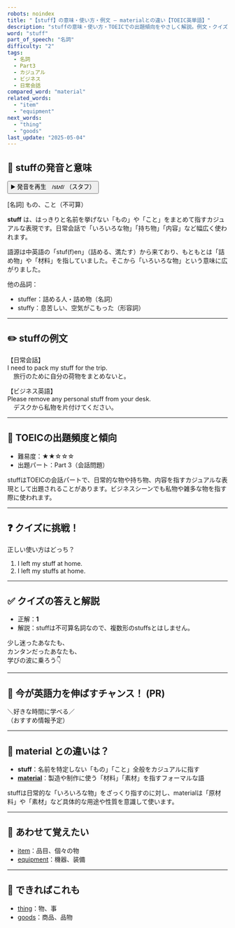 ```yaml
---
robots: noindex
title: "【stuff】の意味・使い方・例文 ― materialとの違い【TOEIC英単語】"
description: "stuffの意味・使い方・TOEICでの出題傾向をやさしく解説。例文・クイズ付きでmaterialとの違いもわかりやすく学べます。"
word: "stuff"
part_of_speech: "名詞"
difficulty: "2"
tags:
  - 名詞
  - Part3
  - カジュアル
  - ビジネス
  - 日常会話
compared_word: "material"
related_words:
  - "item"
  - "equipment"
next_words:
  - "thing"
  - "goods"
last_update: "2025-05-04"
---
```


## 🔰 stuffの発音と意味

<button class="play-audio" onclick="playTTS('stuff')">
  <span class="play-audio-main">
    ▶️ 発音を再生　/stʌf/
  </span>
  <span class="play-audio-sub">
    （スタフ）
  </span>
</button>

[名詞] もの、こと（不可算）

**stuff** は、はっきりと名前を挙げない「もの」や「こと」をまとめて指すカジュアルな表現です。日常会話で「いろいろな物」「持ち物」「内容」など幅広く使われます。

語源は中英語の「stuf(f)en」（詰める、満たす）から来ており、もともとは「詰め物」や「材料」を指していました。そこから「いろいろな物」という意味に広がりました。

他の品詞：  
- stuffer：詰める人・詰め物（名詞）
- stuffy：息苦しい、空気がこもった（形容詞）

---

## ✏️ stuffの例文

【日常会話】  
I need to pack my stuff for the trip.  
　旅行のために自分の荷物をまとめないと。

【ビジネス英語】  
Please remove any personal stuff from your desk.  
　デスクから私物を片付けてください。

---

## 🎯 TOEICの出題頻度と傾向

- 難易度：★★☆☆☆
- 出題パート：Part 3（会話問題）

stuffはTOEICの会話パートで、日常的な物や持ち物、内容を指すカジュアルな表現として出題されることがあります。ビジネスシーンでも私物や雑多な物を指す際に使われます。

---

## ❓ クイズに挑戦！

正しい使い方はどっち？

1. I left my stuff at home.  
2. I left my stuffs at home.

---

## ✅ クイズの答えと解説

- 正解：**1**
- 解説：stuffは不可算名詞なので、複数形のstuffsとはしません。

少し迷ったあなたも、  
カンタンだったあなたも、  
学びの波に乗ろう👇️

---

## 🚀 今が英語力を伸ばすチャンス！ (PR)

<div class="info-center">
＼好きな時間に学べる／<br>  
（おすすめ情報予定）
</div>

---

## 🤔  material との違いは？

- **stuff**：名前を特定しない「もの」「こと」全般をカジュアルに指す
- **[material](/word/material/)**：製造や制作に使う「材料」「素材」を指すフォーマルな語

stuffは日常的な「いろいろな物」をざっくり指すのに対し、materialは「原材料」や「素材」など具体的な用途や性質を意識して使います。

---

## 🧩 あわせて覚えたい

- [item](/word/item/)：品目、個々の物
- [equipment](/word/equipment/)：機器、装備

---

## 📖 できればこれも

- [thing](/word/thing/)：物、事
- [goods](/word/goods/)：商品、品物

<!-- cvid: aid01_bid36 -->
